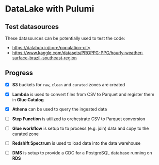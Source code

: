 # DataLake with Pulumi

## Test datasources

These datasources can be potentially used to test the code:
* https://datahub.io/core/population-city
* https://www.kaggle.com/datasets/PROPPG-PPG/hourly-weather-surface-brazil-southeast-region

## Progress

- [x] **S3** buckets for `raw`, `clean` and `curated` zones are created
- [x] **Lambda** is used to convert files from CSV to Parquet and register them in **Glue Catalog**
- [x] **Athena** can be used to query the ingested data
- [ ] **Step Function** is utilized to orchestrate CSV to Parquet conversion
- [ ] **Glue workflow** is setup to to process (e.g. join) data and copy to the curated zone
- [ ] **Redshift Spectrum** is used to load data into the data warehouse
- [ ] **DMS** is setup to provide a CDC for a PostgreSQL database running on **RDS**

